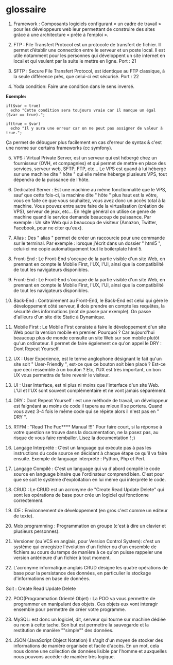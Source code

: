 # glossaire

1. Framework : Composants logiciels configurant « un cadre de travail » pour les développeurs web leur permettant de construire des sites grâce à une architecture « prête à l’emploi ».

2. FTP : File Transfert Protocol est un protocole de transfert de fichier. Il permet d’établir une connection entre le serveur et un poste local. Il est utile notamment pour les personnes qui développent un site internet en local et qui veulent par la suite le mettre en ligne. Port : 21

3. SFTP : Secure File Transfert Protocol, est identique au FTP classique, à la seule différence près, que celui-ci est sécurisé. Port : 22

4. Yoda condition: Faire une condition dans le sens inversé.


**Exemple:**

    if($var = true)
      echo "Cette condition sera toujours vraie car il manque un égal ($var == true).";

    if(true = $var)
      echo "Il y aura une erreur car on ne peut pas assigner de valeur à true.";


 Ça permet de débuguer plus facilement en cas d'erreur de syntax & c'est une norme sur certains frameworks (cc symfony).

5. VPS : Virtual Private Server, est un serveur qui est hébergé chez un fournisseur (OVH, et compagnies) et qui permet de mettre en place des services, serveur web, SFTP, FTP, etc... Le VPS est quand à lui hébergé sur une machine dite " hôte " qui elle même héberge plusieurs VPS, tout dépendra de la puissance de l'hôte.

6. Dedicated Server : Est une machine au même fonctionnalité que le VPS, sauf que cette fois-ci, la machine dite " hôte " plus haut est la vôtre, vous en faite ce que vous souhaitez, vous avez donc un accès total à la machine. Vous pouvez entre autre faire de la virtualisation (création de VPS), serveur de jeux, etc... En règle général on utilise ce genre de machine quand le service demande beaucoup de puissance. Par exemple : Un site Web qui a beaucoup de visiteur (Amazon, Twitter, Facebook, pour ne citer qu'eux).

7. Alias : Des " alias " permet de créer un raccourcie pour une commande sur le terminal. Par exemple : lorsque j'écrit dans un dossier " html5 ", celui-ci me copie automatiquement tout le boilerplate html 5.

8. Front-End : Le Front-End s'occupe de la partie visible d'un site Web, en prennant en compte le Mobile First, l'UX, l'UI, ainsi que la compatibilité de tout les navigateurs disponibles.


8. Front-End : Le Front-End s'occupe de la partie visible d'un site Web, en prennant en compte le Mobile First, l'UX, l'UI, ainsi que la compatibilité de tout les navigateurs disponibles.

9. Back-End : Contrairement au Front-End, le Back-End est celui qui gère le développement côté serveur, il dois prendre en compte les requêtes, la sécurité des informations (mot de passe par exemple). On passe d'ailleurs d'un site dite Static à Dynamique.

10. Mobile First : Le Mobile First consiste à faire le développement d'un site Web pour la version mobile en premier. Pourquoi ? Car aujourd'hui beaucoup plus de monde consulte un site Web sur son mobile plutôt qu'un ordinateur. Il permet de faire également ce qu'on appel le DRY : Dont Repeat Yourself.

11. UX : User Experience, est le terme anglophone désignant le fait qu'un site soit " User-Friendly ", est-ce que ce bouton soit bien placé ? Est-ce que ceci ressemble à un bouton ? Etc, l'UX est très important, un bon UX vous permettra de faire revenir le visiteur.

12. UI : User Interface, est ni plus ni moins que l'interface d'un site Web. L'UI et l'UX sont souvent complémentaire et ne vont jamais séparément.

13. DRY : Dont Repeat Yourself : est une méthode de travail, un développeur est faignéant au moins de code il tapera au mieux il se portera. Quand vous avez 3-4 fois le même code qui se répète alors il n'est pas en " DRY ".

14. RTFM : "Read The Fuc**** Manual !!!"
Pour faire court, si la réponse à votre question se trouve dans la documentation, ne la posez pas, au risque de vous faire remballer. Lisez la documentation ! ;)

15. Langage Interprété : C'est un language qui exécute pas à pas les instructions du code source en décidant à chaque étape ce qu'il va faire ensuite. Exemple de language interprété : Python, Php et Perl.

16. Langage Compilé : C'est un language qui va d'abord compilé le code source en language binaire que l'ordinateur comprend bien. C'est pour que se soit le système d'exploitation en lui même qui interprète le code.

17. CRUD : Le CRUD est un acronyme de "Create Read Update Delete" qui sont les opérations de base pour crée un logiciel qui fonctionne correctement.

18. IDE : Environnement de développement (en gros c'est comme un editeur de texte).

19. Mob programming : Programmation en groupe (c'est à dire un clavier et plusieurs personnes). 

20. Versioner  (ou VCS en anglais, pour Version Control System): c'est un système qui enregistre l'évolution d'un fichier ou d'un ensemble de fichiers au cours du temps de manière à ce qu'on puisse rappeler une version antérieure d'un fichier à tout moment. 
    
21. L'acronyme informatique anglais CRUD désigne les quatre opérations de base pour la persistance des données, en particulier le stockage d'informations en base de données.

Soit :
    Create
    Read
    Update
    Delete

22. POO(Programmation Orienté Objet) : La POO va vous permettre de programmer en manipulant des objets. Ces objets eux vont interagir ensemble pour permettre de créer votre programme.


23. MySQL: est donc un logiciel, dit, serveur qui tourne sur machine dédiée ou nom à cette tache. Son but est permettre la sauvegarde et la restitution de manière ""simple"" des données.

24. JSON (JavaScript Object Notation) Il s'agit d'un moyen de stocker des informations de manière organisée et facile d'accès. En un mot, cela nous donne une collection de données lisible par l'homme et auxquelles nous pouvons accéder de manière très logique.

